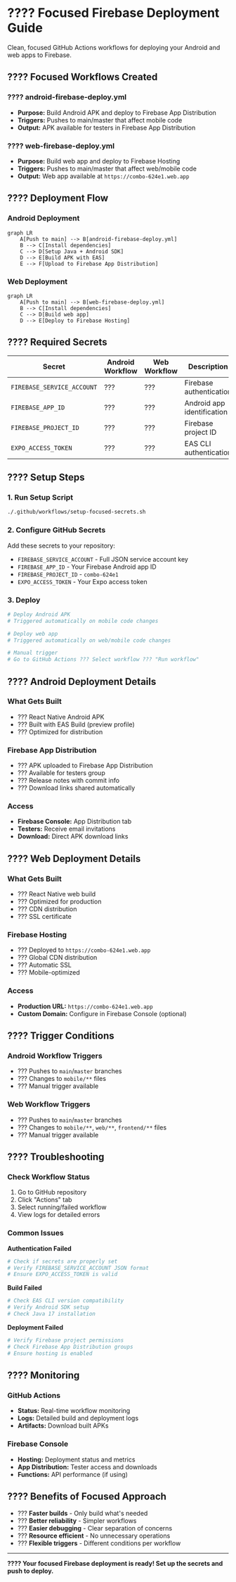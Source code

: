 # ???? Focused Firebase Deployment Guide

Clean, focused GitHub Actions workflows for deploying your Android and web apps to Firebase.

## ???? Focused Workflows Created

### ???? **android-firebase-deploy.yml**
- **Purpose:** Build Android APK and deploy to Firebase App Distribution
- **Triggers:** Pushes to main/master that affect mobile code
- **Output:** APK available for testers in Firebase App Distribution

### ???? **web-firebase-deploy.yml**  
- **Purpose:** Build web app and deploy to Firebase Hosting
- **Triggers:** Pushes to main/master that affect web/mobile code
- **Output:** Web app available at `https://combo-624e1.web.app`

## ???? Deployment Flow

### Android Deployment
```mermaid
graph LR
    A[Push to main] --> B[android-firebase-deploy.yml]
    B --> C[Install dependencies]
    C --> D[Setup Java + Android SDK]
    D --> E[Build APK with EAS]
    E --> F[Upload to Firebase App Distribution]
```

### Web Deployment
```mermaid
graph LR
    A[Push to main] --> B[web-firebase-deploy.yml]
    B --> C[Install dependencies]
    C --> D[Build web app]
    D --> E[Deploy to Firebase Hosting]
```

## ???? Required Secrets

| Secret | Android Workflow | Web Workflow | Description |
|--------|----------------|--------------|-------------|
| `FIREBASE_SERVICE_ACCOUNT` | ??? | ??? | Firebase authentication |
| `FIREBASE_APP_ID` | ??? | ??? | Android app identification |
| `FIREBASE_PROJECT_ID` | ??? | ??? | Firebase project ID |
| `EXPO_ACCESS_TOKEN` | ??? | ??? | EAS CLI authentication |

## ???? Setup Steps

### 1. Run Setup Script
```bash
./.github/workflows/setup-focused-secrets.sh
```

### 2. Configure GitHub Secrets
Add these secrets to your repository:
- `FIREBASE_SERVICE_ACCOUNT` - Full JSON service account key
- `FIREBASE_APP_ID` - Your Firebase Android app ID
- `FIREBASE_PROJECT_ID` - `combo-624e1`
- `EXPO_ACCESS_TOKEN` - Your Expo access token

### 3. Deploy
```bash
# Deploy Android APK
# Triggered automatically on mobile code changes

# Deploy web app  
# Triggered automatically on web/mobile code changes

# Manual trigger
# Go to GitHub Actions ??? Select workflow ??? "Run workflow"
```

## ???? Android Deployment Details

### What Gets Built
- ??? React Native Android APK
- ??? Built with EAS Build (preview profile)
- ??? Optimized for distribution

### Firebase App Distribution
- ??? APK uploaded to Firebase App Distribution
- ??? Available for testers group
- ??? Release notes with commit info
- ??? Download links shared automatically

### Access
- **Firebase Console:** App Distribution tab
- **Testers:** Receive email invitations
- **Download:** Direct APK download links

## ???? Web Deployment Details

### What Gets Built
- ??? React Native web build
- ??? Optimized for production
- ??? CDN distribution
- ??? SSL certificate

### Firebase Hosting
- ??? Deployed to `https://combo-624e1.web.app`
- ??? Global CDN distribution
- ??? Automatic SSL
- ??? Mobile-optimized

### Access
- **Production URL:** `https://combo-624e1.web.app`
- **Custom Domain:** Configure in Firebase Console (optional)

## ???? Trigger Conditions

### Android Workflow Triggers
- ??? Pushes to `main`/`master` branches
- ??? Changes to `mobile/**` files
- ??? Manual trigger available

### Web Workflow Triggers  
- ??? Pushes to `main`/`master` branches
- ??? Changes to `mobile/**`, `web/**`, `frontend/**` files
- ??? Manual trigger available

## ???? Troubleshooting

### Check Workflow Status
1. Go to GitHub repository
2. Click "Actions" tab
3. Select running/failed workflow
4. View logs for detailed errors

### Common Issues

**Authentication Failed**
```bash
# Check if secrets are properly set
# Verify FIREBASE_SERVICE_ACCOUNT JSON format
# Ensure EXPO_ACCESS_TOKEN is valid
```

**Build Failed**
```bash
# Check EAS CLI version compatibility
# Verify Android SDK setup
# Check Java 17 installation
```

**Deployment Failed**
```bash
# Verify Firebase project permissions
# Check Firebase App Distribution groups
# Ensure hosting is enabled
```

## ???? Monitoring

### GitHub Actions
- **Status:** Real-time workflow monitoring
- **Logs:** Detailed build and deployment logs
- **Artifacts:** Download built APKs

### Firebase Console
- **Hosting:** Deployment status and metrics
- **App Distribution:** Tester access and downloads
- **Functions:** API performance (if using)

## ???? Benefits of Focused Approach

- ??? **Faster builds** - Only build what's needed
- ??? **Better reliability** - Simpler workflows
- ??? **Easier debugging** - Clear separation of concerns
- ??? **Resource efficient** - No unnecessary operations
- ??? **Flexible triggers** - Different conditions per workflow

---

**???? Your focused Firebase deployment is ready! Set up the secrets and push to deploy.**
